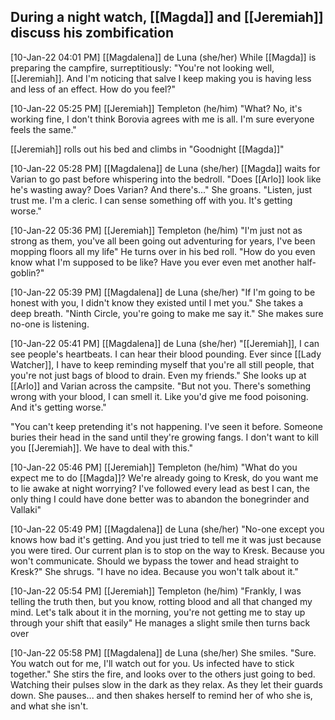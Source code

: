 ## During a night watch, [[Magda]] and [[Jeremiah]] discuss his zombification

[10-Jan-22 04:01 PM] [[Magdalena]] de Luna (she/her)
While [[Magda]] is preparing the campfire, surreptitiously: "You're not looking well, [[Jeremiah]]. And I'm noticing that salve I keep making you is having less and less of an effect. How do you feel?"

[10-Jan-22 05:25 PM] [[Jeremiah]] Templeton (he/him)
"What? No, it's working fine, I don't think Borovia agrees with me is all. I'm sure everyone feels the same."

[[Jeremiah]] rolls out his bed and climbs in "Goodnight [[Magda]]"

[10-Jan-22 05:28 PM] [[Magdalena]] de Luna (she/her)
[[Magda]] waits for Varian to go past before whispering into the bedroll. "Does [[Arlo]] look like he's wasting away? Does Varian? And there's..." She groans. "Listen, just trust me. I'm a cleric. I can sense something off with you. It's getting worse."

[10-Jan-22 05:36 PM] [[Jeremiah]] Templeton (he/him)
"I'm just not as strong as them, you've all been going out adventuring for years, I've been mopping floors all my life" He turns over in his bed roll. "How do you even know what I'm supposed to be like? Have you ever even met another half-goblin?"

[10-Jan-22 05:39 PM] [[Magdalena]] de Luna (she/her)
"If I'm going to be honest with you, I didn't know they existed until I met you." She takes a deep breath. "Ninth Circle, you're going to make me say it." She makes sure no-one is listening.

[10-Jan-22 05:41 PM] [[Magdalena]] de Luna (she/her)
"[[Jeremiah]], I can see people's heartbeats. I can hear their blood pounding. Ever since [[Lady Watcher]], I have to keep reminding myself that you're all still people, that you're not just bags of blood to drain. Even my friends." She looks up at [[Arlo]] and Varian across the campsite. "But not you. There's something wrong with your blood, I can smell it. Like you'd give me food poisoning. And it's getting worse."

"You can't keep pretending it's not happening. I've seen it before. Someone buries their head in the sand until they're growing fangs. I don't want to kill you [[Jeremiah]]. We have to deal with this."

[10-Jan-22 05:46 PM] [[Jeremiah]] Templeton (he/him)
"What do you expect me to do [[Magda]]? We're already going to Kresk, do you want me to lie awake at night worrying? I've followed every lead as best I can, the only thing I could have done better was to abandon the bonegrinder and Vallaki"

[10-Jan-22 05:49 PM] [[Magdalena]] de Luna (she/her)
"No-one except you knows how bad it's getting. And you just tried to tell me it was just because you were tired. Our current plan is to stop on the way to Kresk. Because you won't communicate. Should we bypass the tower and head straight to Kresk?" She shrugs. "I have no idea. Because you won't talk about it."

[10-Jan-22 05:54 PM] [[Jeremiah]] Templeton (he/him)
"Frankly, I was telling the truth then, but you know, rotting blood and all that changed my mind. Let's talk about it in the morning, you're not getting me to stay up through your shift that easily" He manages a slight smile then turns back over

[10-Jan-22 05:58 PM] [[Magdalena]] de Luna (she/her)
She smiles. "Sure. You watch out for me, I'll watch out for you. Us infected have to stick together." She stirs the fire, and looks over to the others just going to bed. Watching their pulses slow in the dark as they relax. As they let their guards down. She pauses... and then shakes herself to remind her of who she is, and what she isn't.